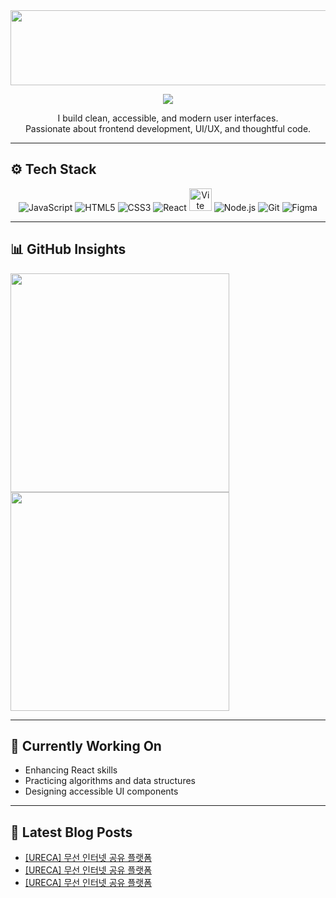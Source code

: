 
<a href="https://github.com/devxb/gitanimals">
  <img src="https://render.gitanimals.org/lines/{yshls}?pet-id=1" width="1000" height="120"/>
</a>


<!-- 타이핑 효과 -->
<p align="center">
  <img src="https://readme-typing-svg.demolab.com?font=Fira+Code&size=22&pause=1200&color=FBA12F&center=true&vCenter=true&width=500&lines=Hi+there%2C+I'm+Yang+Sehyun!;Frontend+Developer+in+Progress;Clean+UI%2C+Clear+Logic;Slow+and+Steady+Growth" />
</p>

<!-- 소개 -->
<p align="center">
  I build clean, accessible, and modern user interfaces.<br/>
  Passionate about frontend development, UI/UX, and thoughtful code.
</p>

---

## ⚙️ Tech Stack

<p align="center">
  <img src="https://img.icons8.com/color/36/javascript.png" alt="JavaScript" title="JavaScript"/>
  <img src="https://img.icons8.com/color/36/html-5--v1.png" alt="HTML5" title="HTML5"/>
  <img src="https://img.icons8.com/color/36/css3.png" alt="CSS3" title="CSS3"/>
  <img src="https://img.icons8.com/officel/36/react.png" alt="React" title="React"/>
  <img src="https://vitejs.dev/logo.svg" alt ="Vite" title="Vite" width="36" height="36"/>
  <img src="https://img.icons8.com/fluency/36/node-js.png" alt="Node.js" title="Node.js"/>
  <img src="https://img.icons8.com/color/36/git.png" alt="Git" title="Git"/>
  <img src="https://img.icons8.com/color/36/figma--v1.png" alt="Figma" title="Figma"/>
</p>

---

## 📊 GitHub Insights

<p align="left">
  <img src="https://github-readme-stats.vercel.app/api?username=yshls&show_icons=true&theme=slateorange&hide_border=true&count_private=true&include_all_commits=true&custom_title=My%20GitHub%20Stats" width="350" />
   <img src="https://github-readme-stats.vercel.app/api/top-langs/?username=yshls&layout=compact&theme=slateorange&hide_border=true" width="350" />
</p> 

---

## 🚀 Currently Working On

- Enhancing React skills  
- Practicing algorithms and data structures  
- Designing accessible UI components  

---

## 📕 Latest Blog Posts
<ul><li><a href='https://recordoftheday.tistory.com/entry/URECA-%EB%AC%B4%EC%84%A0-%EC%9D%B8%ED%84%B0%EB%84%B7-%EA%B3%B5%EC%9C%A0-%ED%94%8C%EB%9E%AB%ED%8F%BC-3' target='_blank'>[URECA] 무선 인터넷 공유 플랫폼</a></li><li><a href='https://recordoftheday.tistory.com/entry/URECA-%EB%AC%B4%EC%84%A0-%EC%9D%B8%ED%84%B0%EB%84%B7-%EA%B3%B5%EC%9C%A0-%ED%94%8C%EB%9E%AB%ED%8F%BC-1' target='_blank'>[URECA] 무선 인터넷 공유 플랫폼</a></li><li><a href='https://recordoftheday.tistory.com/entry/URECA-%EB%AC%B4%EC%84%A0-%EC%9D%B8%ED%84%B0%EB%84%B7-%EA%B3%B5%EC%9C%A0-%ED%94%8C%EB%9E%AB%ED%8F%BC' target='_blank'>[URECA] 무선 인터넷 공유 플랫폼</a></li></ul>